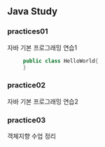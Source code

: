 ## Java Study

### practices01
자바 기본 프로그래밍 연습1

```java
     public class HelloWorld{
     }
```

### practice02
자바 기본 프로그래밍 연습2

### practice03
객체지향 수업 정리